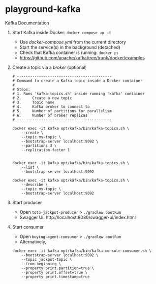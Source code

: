 # playground-kafka

[Kafka Documentation](https://kafka.apache.org/documentation.html)

1. Start Kafka inside Docker: ```docker compose up -d```
    - Use *docker-compose.yml* from the current directory
    - Start the service(s) in the background (detached)
    - Check that Kafka container is running: ```docker ps```
    - https://github.com/apache/kafka/tree/trunk/docker/examples

2. Create a topic via a *broker* (optional)
    ```
    # -------------------------------------------
    # Command to create a Kafka topic inside a Docker container
    # 
    # Steps:
    # 1. Runs 'kafka-topics.sh' inside running 'kafka' container
    # 2.     Create a new topic
    # 3.     Topic name
    # 4.     Kafka broker to connect to
    # 5.     Number of partitions for parallelism
    # 6.     Number of broker replicas
    # -------------------------------------------

    docker exec -it kafka opt/kafka/bin/kafka-topics.sh \
        --create \
        --topic my-topic \
        --bootstrap-server localhost:9092 \
        --partitions 3 \
        --replication-factor 1


    docker exec -it kafka opt/kafka/bin/kafka-topics.sh \
        --list \
        --bootstrap-server localhost:9092

    docker exec -it kafka opt/kafka/bin/kafka-topics.sh \
        --describe \
        --topic my-topic \
        --bootstrap-server localhost:9092
    ```

3. Start producer
    - Open `toto-jackpot-producer` > `./gradlew bootRun`
    - Swagger Ui: http://localhost:8080/swagger-ui/index.html

4. Start consumer
    - Open `buying-agent-consumer` > `./gradlew bootRun`
    - Alternatively, 
    ```
    docker exec -it kafka opt/kafka/bin/kafka-console-consumer.sh \
        --bootstrap-server localhost:9092 \
        --topic jackpot-topic \
        --from-beginning \
        --property print.partition=true \
        --property print.offset=true \
        --property print.timestamp=true
    ```

